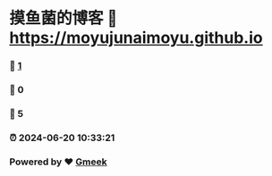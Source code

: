 # 摸鱼菌的博客 :link: https://moyujunaimoyu.github.io 
### :page_facing_up: [1](https://moyujunaimoyu.github.io/tag.html) 
### :speech_balloon: 0 
### :hibiscus: 5 
### :alarm_clock: 2024-06-20 10:33:21 
### Powered by :heart: [Gmeek](https://github.com/Meekdai/Gmeek)

